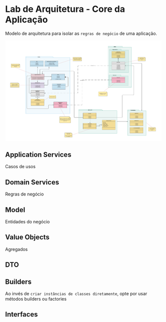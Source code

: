 # Lab de Arquitetura - Core da Aplicação
Modelo de arquitetura para isolar as `regras de negócio` de uma aplicação.

![Arquitetura](./docs/Arquitetura.png)

## Application Services
Casos de usos


## Domain Services
Regras de negócio


## Model
Entidades do negócio


## Value Objects
Agregados


## DTO

## Builders
Ao invés de `criar instâncias de classes diretamente`, opte por usar métodos builders ou factories


## Interfaces

